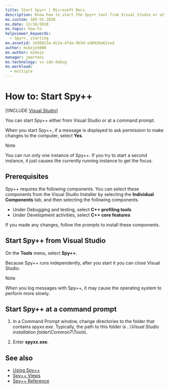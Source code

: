```yaml
---
title: Start Spy++ | Microsoft Docs
description: Know how to start the Spy++ tool from Visual Studio or at a command prompt when you want to debug a solution.
ms.custom: SEO-VS-2020
ms.date: 12/16/2018
ms.topic: how-to
helpviewer_keywords: 
  - Spy++, starting
ms.assetid: 1d36813a-dc2a-4fda-9b3d-a38928a62ced
author: mikejo5000
ms.author: mikejo
manager: jmartens
ms.technology: vs-ide-debug
ms.workload: 
  - multiple
---
```

# How to: Start Spy++

 [!INCLUDE [Visual Studio](~/includes/applies-to-version/vs-not-mac.md)]

You can start Spy++ either from Visual Studio or at a command prompt.

 When you start Spy++, if a message is displayed to ask permission to make changes to the computer, select **Yes**.

> [!NOTE]
> You can run only one instance of Spy++. If you try to start a second instance, it just causes the currently running instance to get the focus.

## Prerequisites

Spy++ requires the following components. You can select these components from the Visual Studio Installer by selecting the **Individual Components** tab, and then selecting the following components.

* Under Debugging and testing, select **C++ profiling tools**
* Under Development activities, select **C++ core features**

If you made any changes, follow the prompts to install these components.

## Start Spy++ from Visual Studio

On the **Tools** menu, select **Spy++**.

Because Spy++ runs independently, after you start it you can close Visual Studio.

> [!NOTE]
> When you log messages with Spy++, it may cause the operating system to perform more slowly.

## Start Spy++ at a command prompt

1. In a Command Prompt window, change directories to the folder that contains spyxx.exe. Typically, the path to this folder is ..\\*Visual Studio installation folder*\Common7\Tools\\.

2. Enter **spyxx.exe**.

## See also
- [Using Spy++](../debugger/using-spy-increment.md)
- [Spy++ Views](../debugger/spy-increment-views.md)
- [Spy++ Reference](../debugger/spy-increment-reference.md)
